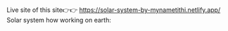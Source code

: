 Live site of this site👉👉
https://solar-system-by-mynametithi.netlify.app/
Solar system how working on earth:
